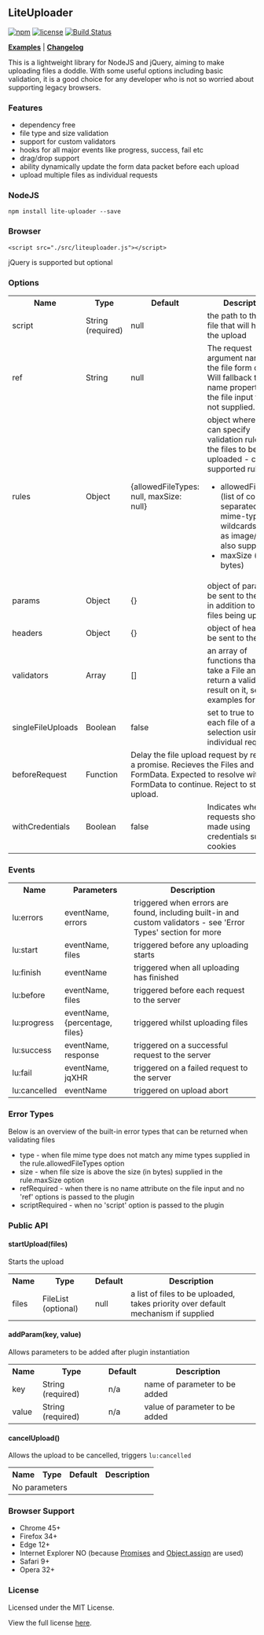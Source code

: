 ## LiteUploader
[![npm](https://img.shields.io/npm/v/lite-uploader.svg)](https://www.npmjs.com/package/lite-uploader)
[![license](https://img.shields.io/badge/license-MIT-brightgreen.svg)](LICENSE)
[![Build Status](https://travis-ci.org/burt202/lite-uploader.svg?branch=master)](https://travis-ci.org/burt202/lite-uploader)

[**Examples**](https://github.com/burt202/lite-uploader/blob/master/docs/examples.md) |
[**Changelog**](https://github.com/burt202/lite-uploader/blob/master/docs/changelog.md)

This is a lightweight library for NodeJS and jQuery, aiming to make uploading files a doddle. With some useful options including basic validation, it is a good choice for any developer who is not so worried about supporting legacy browsers.

### Features

- dependency free
- file type and size validation
- support for custom validators
- hooks for all major events like progress, success, fail etc
- drag/drop support
- ability dynamically update the form data packet before each upload
- upload multiple files as individual requests

### NodeJS

`npm install lite-uploader --save`

### Browser

`<script src="./src/liteuploader.js"></script>`

jQuery is supported but optional

### Options

<table>
  <tr>
    <th>Name</th>
    <th>Type</th>
    <th>Default</th>
    <th>Description</th>
  </tr>
  <tr>
    <td>script</td>
    <td>String (required)</td>
    <td>null</td>
    <td>the path to the script file that will handle the upload</td>
  </tr>
  <tr>
    <td>ref</td>
    <td>String</td>
    <td>null</td>
    <td>The request argument name for the file form data. Will fallback to the name property of the file input field if not supplied.</td>
  </tr>
  <tr>
    <td>rules</td>
    <td>Object</td>
    <td>{allowedFileTypes: null, maxSize: null}</td>
    <td>object where you can specify validation rules for the files to be uploaded - current supported rules are:
      <ul>
        <li>allowedFileTypes (list of comma-separated mime-types, wildcards such as image/* are also supported)</li>
        <li>maxSize (in bytes)</li>
      </ul>
    </td>
  </tr>
  <tr>
    <td>params</td>
    <td>Object</td>
    <td>{}</td>
    <td>object of params to be sent to the server in addition to the files being uploaded</td>
  </tr>
  <tr>
    <td>headers</td>
    <td>Object</td>
    <td>{}</td>
    <td>object of headers to be sent to the server</td>
  </tr>
  <tr>
    <td>validators</td>
    <td>Array</td>
    <td>[]</td>
    <td>an array of functions that can take a File and return a validation result on it, see examples for usage</td>
  </tr>
  <tr>
    <td>singleFileUploads</td>
    <td>Boolean</td>
    <td>false</td>
    <td>set to true to upload each file of a selection using an individual request</td>
  </tr>
  <tr>
    <td>beforeRequest</td>
    <td>Function</td>
    <td colspan="2">Delay the file upload request by returning a promise. Recieves the Files and the FormData. Expected to resolve with the FormData to continue. Reject to stop upload.</td>
  </tr>
  <tr>
    <td>withCredentials</td>
    <td>Boolean</td>
    <td>false</td>
    <td>Indicates whether requests should be made using credentials such as cookies</td>
  </tr>
</table>

### Events

<table>
  <tr>
    <th>Name</th>
    <th>Parameters</th>
    <th>Description</th>
  </tr>
  <tr>
    <td>lu:errors</td>
    <td>eventName, errors</td>
    <td>triggered when errors are found, including built-in and custom validators - see 'Error Types' section for more</td>
  </tr>
  <tr>
    <td>lu:start</td>
    <td>eventName, files</td>
    <td>triggered before any uploading starts</td>
  </tr>
  <tr>
    <td>lu:finish</td>
    <td>eventName</td>
    <td>triggered when all uploading has finished</td>
  </tr>
  <tr>
    <td>lu:before</td>
    <td>eventName, files</td>
    <td>triggered before each request to the server</td>
  </tr>
  <tr>
    <td>lu:progress</td>
    <td>eventName, {percentage, files}</td>
    <td>triggered whilst uploading files</td>
  </tr>
  <tr>
    <td>lu:success</td>
    <td>eventName, response</td>
    <td>triggered on a successful request to the server</td>
  </tr>
  <tr>
    <td>lu:fail</td>
    <td>eventName, jqXHR</td>
    <td>triggered on a failed request to the server</td>
  </tr>
  <tr>
    <td>lu:cancelled</td>
    <td>eventName</td>
    <td>triggered on upload abort</td>
  </tr>
</table>

### Error Types

Below is an overview of the built-in error types that can be returned when validating files

* type - when file mime type does not match any mime types supplied in the rule.allowedFileTypes option
* size - when file size is above the size (in bytes) supplied in the rule.maxSize option
* refRequired - when there is no name attribute on the file input and no 'ref' options is passed to the plugin
* scriptRequired - when no 'script' option is passed to the plugin

### Public API

#### startUpload(files)

Starts the upload

<table>
  <tr>
    <th>Name</th>
    <th>Type</th>
    <th>Default</th>
    <th>Description</th>
  </tr>
  <tr>
    <td>files</td>
    <td>FileList (optional)</td>
    <td>null</td>
    <td>a list of files to be uploaded, takes priority over default mechanism if supplied</td>
  </tr>
</table>

#### addParam(key, value)

Allows parameters to be added after plugin instantiation

<table>
  <tr>
    <th>Name</th>
    <th>Type</th>
    <th>Default</th>
    <th>Description</th>
  </tr>
  <tr>
    <td>key</td>
    <td>String (required)</td>
    <td>n/a</td>
    <td>name of parameter to be added</td>
  </tr>
  <tr>
    <td>value</td>
    <td>String (required)</td>
    <td>n/a</td>
    <td>value of parameter to be added</td>
  </tr>
</table>

#### cancelUpload()

Allows the upload to be cancelled, triggers `lu:cancelled`

<table>
  <tr>
    <th>Name</th>
    <th>Type</th>
    <th>Default</th>
    <th>Description</th>
  </tr>
  <tr>
    <td colspan="4">No parameters</td>
  </tr>
</table>

### Browser Support

* Chrome 45+
* Firefox 34+
* Edge 12+
* Internet Explorer NO (because [Promises](https://developer.mozilla.org/en/docs/Web/JavaScript/Reference/Global_Objects/Promise) and [Object.assign](https://developer.mozilla.org/en/docs/Web/JavaScript/Reference/Global_Objects/Object/assign) are used)
* Safari 9+
* Opera 32+

### License

Licensed under the MIT License.

View the full license [here](https://raw.githubusercontent.com/burt202/lite-uploader/master/LICENSE).
